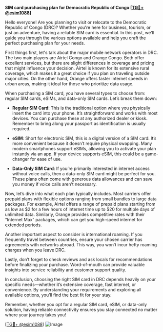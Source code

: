 **SIM card purchasing plan for Democratic Republic of Congo [[TG💪+ @esim1088](https://t.me/s/esim1088)]**

Hello everyone! Are you planning to visit or relocate to the Democratic Republic of Congo (DRC)? Whether you're here for business, tourism, or just an adventure, having a reliable SIM card is essential. In this post, we'll guide you through the various options available and help you craft the perfect purchasing plan for your needs.

First things first, let's talk about the major mobile network operators in DRC. The two main players are Airtel Congo and Orange Congo. Both offer excellent services, but there are slight differences in coverage and pricing that might influence your decision. Airtel is known for its extensive rural coverage, which makes it a great choice if you plan on traveling outside major cities. On the other hand, Orange offers faster internet speeds in urban areas, making it ideal for those who prioritize data usage.

When purchasing a SIM card, you have several types to choose from: regular SIM cards, eSIMs, and data-only SIM cards. Let’s break them down:

- **Regular SIM Card**: This is the traditional option where you physically insert the card into your phone. It’s straightforward and works with most devices. You can purchase these at any authorized dealer or kiosk. Remember to bring along your passport as identification is usually required.

- **eSIM**: Short for electronic SIM, this is a digital version of a SIM card. It’s more convenient because it doesn’t require physical swapping. Many modern smartphones support eSIMs, allowing you to activate your plan instantly via an app. If your device supports eSIM, this could be a game-changer for ease of use.

- **Data-Only SIM Card**: If you’re primarily interested in internet access without voice calls, then a data-only SIM card might be perfect for you. These plans often come with generous data allowances and can save you money if voice calls aren’t necessary.

Now, let’s dive into what each plan typically includes. Most carriers offer prepaid plans with flexible options ranging from small bundles to large data packages. For example, Airtel offers a range of prepaid plans starting from as low as $2 for a few hours of internet time up to $20 for multiple days of unlimited data. Similarly, Orange provides competitive rates with their “Internet Max” packages, which can get you high-speed internet for extended periods.

Another important aspect to consider is international roaming. If you frequently travel between countries, ensure your chosen carrier has agreements with networks abroad. This way, you won’t incur hefty roaming charges when you leave DRC.

Lastly, don’t forget to check reviews and ask locals for recommendations before finalizing your purchase. Word-of-mouth can provide valuable insights into service reliability and customer support quality.

In conclusion, choosing the right SIM card in DRC depends heavily on your specific needs—whether it’s extensive coverage, fast internet, or convenience. By understanding your requirements and exploring all available options, you’ll find the best fit for your stay. 

Remember, whether you opt for a regular SIM card, eSIM, or data-only solution, having reliable connectivity ensures you stay connected no matter where your journey takes you!

[[TG💪+ @esim1088](https://t.me/s/esim1088)] ![Image](https://i.postimg.cc/Y0z9fWf4/image.png)